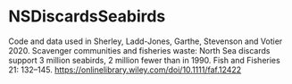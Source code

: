 # NSDiscardsSeabirds

Code and data used in Sherley, Ladd-Jones, Garthe, Stevenson and Votier 2020. Scavenger communities and fisheries waste: North Sea discards support 3 million seabirds, 2 million fewer than in 1990. Fish and Fisheries 21: 132–145. https://onlinelibrary.wiley.com/doi/10.1111/faf.12422

